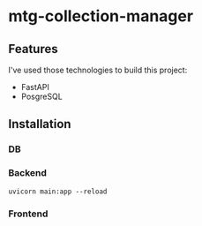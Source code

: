 # mtg-collection-manager

## Features
I've used those technologies to build this project:
- FastAPI
- PosgreSQL

## Installation

### DB

### Backend
```uvicorn main:app --reload```

### Frontend